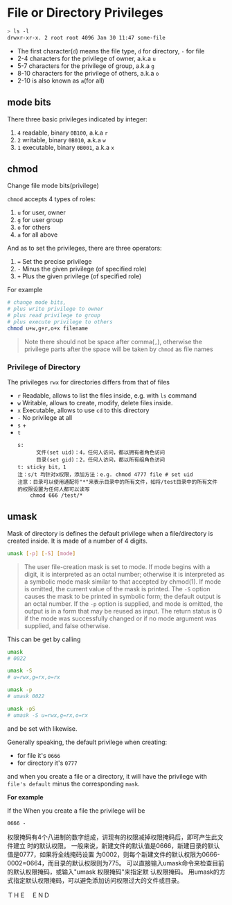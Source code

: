 # File or Directory Privileges

```bash
> ls -l
drwxr-xr-x. 2 root root 4096 Jan 30 11:47 some-file
```

- The first character(`d`) means the file type, `d` for directory, `-` for file
- 2-4 characters for the privilege of owner, a.k.a `u`
- 5-7 characters for the privilege of group, a.k.a `g`
- 8-10 characters for the privilege of others, a.k.a `o`
- 2-10 is also known as `a`(for all)

## mode bits

There three basic privileges indicated by integer:

1. `4` readable, binary `0B100`, a.k.a `r`
2. `2` writable, binary `0B010`, a.k.a `w`
3. `1` executable, binary `0B001`, a.k.a `x`

## chmod

Change file mode bits(privilege)

`chmod` accepts 4 types of roles:

1. `u` for user, owner
2. `g` for user group
3. `o` for others
4. `a` for all above

And as to set the privileges, there are three operators:

1. `=` Set the precise privilege
2. `-` Minus the given privilege (of specified role)
3. `+` Plus the given privilege (of specified role)

For example 

```bash
# change mode bits,
# plus write privilege to owner
# plus read privilege to group
# plus execute privilege to others
chmod u+w,g+r,o+x filename
```
   
> Note there should not be space after comma(`,`), otherwise the privilege parts after the space will be taken by `chmod` as file names

### Privilege of Directory

The privileges `rwx` for directories differs from that of files

- `r` Readable, allows to list the files inside, e.g. with `ls` command
- `w` Writable, allows to create, modify, delete files inside.
- `x` Executable, allows to use `cd` to this directory
- `-` No privilege at all
- `s`
    + 
- `t`
    ```
    s:
          文件(set uid)：4，任何人访问，都以拥有者角色访问
          目录(set gid)：2，任何人访问，都以所有组角色访问
    t: sticky bit，1
    注：s/t 均针对x权限，添加方法：e.g. chmod 4777 file # set uid
    注意：目录可以使用通配符"*"来表示目录中的所有文件，如将/test目录中的所有文件
    的权限设置为任何人都可以读写
        chmod 666 /test/*
    ```

## umask

Mask of directory is defines the default privilege when a file/directory is created inside. It is made of a number of 4 digits.

```bash
umask [-p] [-S] [mode]
```

> The user file-creation mask is set to mode.  If mode begins with a digit, it is interpreted as an octal number; otherwise it is interpreted as a symbolic mode mask similar to that accepted by chmod(1).   If  mode  is  omitted,  the  current value of the mask is printed.  The `-S` option causes the mask to be printed in symbolic form; the default output is an octal number.  If the `-p` option is supplied, and mode is omitted, the output is in a form that may be reused as input.  The return status is 0 if the mode was successfully changed or if no mode argument was supplied, and false otherwise.

This can be get by calling

```bash
umask
# 0022

umask -S
# u=rwx,g=rx,o=rx

umask -p
# umask 0022

umask -pS
# umask -S u=rwx,g=rx,o=rx
```

and be set with likewise.


Generally speaking, the default privilege when creating: 

- for file it's `0666` 
- for directory it's `0777`

and when you create a file or a directory, it will have the privilege with `file's default` minus the corresponding `mask`.

**For example**

If the 
When you create a file the privilege will be

```
0666 - 
```

权限掩码有4个八进制的数字组成，讲现有的权限减掉权限掩码后，即可产生此文件建立
    时的默认权限。
    一般来说，新建文件的默认值是0666，新建目录的默认值是0777，如果将全线掩码设置
    为0002，则每个新建文件的默认权限为0666-0002=0664，而目录的默认权限则为775。
    可以直接输入umask命令来检查目前的默认权限掩码，或输入"umask 权限掩码"来指定默
    认权限掩码。
    用umask的方式指定默认权限掩码，可以避免添加访问权限过大的文件或目录。



ＴＨＥ　ＥＮＤ